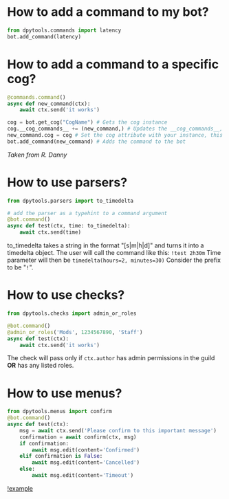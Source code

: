 


# How to add a command to my bot?
```python
from dpytools.commands import latency
bot.add_command(latency)
```

# How to add a command to a specific cog?
```python
@commands.command()
async def new_command(ctx):
    await ctx.send('it works')

cog = bot.get_cog("CogName") # Gets the cog instance
cog.__cog_commands__ += (new_command,) # Updates the __cog_commands__, this is to show up in HelpCommand
new_command.cog = cog # Set the cog attribute with your instance, this is to make the library pass self
bot.add_command(new_command) # Adds the command to the bot
```
_Taken from R. Danny_

# How to use parsers?
```python
from dpytools.parsers import to_timedelta

# add the parser as a typehint to a command argument
@bot.command()
async def test(ctx, time: to_timedelta):
    await ctx.send(time)
```
to_timedelta takes a string in the format "<number>[s|m|h|d]" and turns it into a timedelta object.
The user will call the command like this: `!test 2h30m`
Time parameter will then be `timedelta(hours=2, minutes=30)`
Consider the prefix to be "`!`". 

# How to use checks?
```python
from dpytools.checks import admin_or_roles

@bot.command()
@admin_or_roles('Mods', 1234567890, 'Staff')
async def test(ctx):
    await ctx.send('it works')
```
The check will pass only if `ctx.author` has admin permissions in the guild **OR** has any listed roles.

# How to use menus?
```python
from dpytools.menus import confirm
@bot.command()
async def test(ctx):
    msg = await ctx.send('Please confirm to this important message')
    confirmation = await confirm(ctx, msg)
    if confirmation:
        await msg.edit(content='Confirmed')
    elif confirmation is False:
        await msg.edit(content='Cancelled')
    else:
        await msg.edit(content='Timeout')
```
[!example](![confirm-example](https://user-images.githubusercontent.com/62080903/116580087-a89a0300-a8d8-11eb-8916-d19a0bf0853f.gif))















